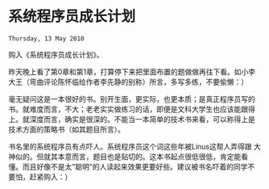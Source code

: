 # 系统程序员成长计划
`Thursday, 13 May 2010`

购入《系统程序员成长计划》。

昨天晚上看了第0章和第1章，打算停下来把里面布置的题做做再往下看。如小李
大王（弯曲评论陈怀临给作者李先静的别称）所言，多写多练，不要偷懒：）

毫无疑问这是一本很好的书。别开生面，更实际，也更本质；是真正程序员写的
书。就难度而言，不大；老老实实做练习的话，即便是文科大学生也应该能跟得
上。就深度而言，确实是很深的。不能当一本简单的技术书来看，可以称得上是
技术方面的策略书（如其题目所言）。

书名里的系统程序员有点吓人。系统程序员这个词这些年被Linus这帮人弄得跟
大神似的。但就其本意而言，题目也是贴切的。这本书起点很低很低，肯定能看
懂。而且好像不是太"聪明"的人读起来效果更要好些。建议被书名吓着的同学不
要怕，赶紧购入：）
